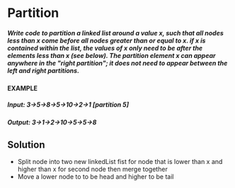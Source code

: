 # Partition

##### Write code to partition a linked list around a value x, such that all nodes less than x come before all nodes greater than or equal to x. if x is contained within the list, the values of x only need to be after the elements less than x (see below). The partition element x can appear anywhere in the "right partition"; it does not need to appear between the left and right partitions.
#### EXAMPLE
##### Input: 3->5->8->5->10->2->1 [partition 5]
##### Output: 3->1->2->10->5->5->8

## Solution
- Split node into two new linkedList fist for node that is lower than x and higher than x for second node then merge together
- Move a lower node to to be head and higher to be tail
